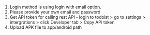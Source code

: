 1. Login method is using login with email option.
2. Please provide your own email and password
3. Get API token for calling rest API - login to todoist > go to settings > intergrations > click Developer tab > Copy API token
4. Upload APK file to app/android path
